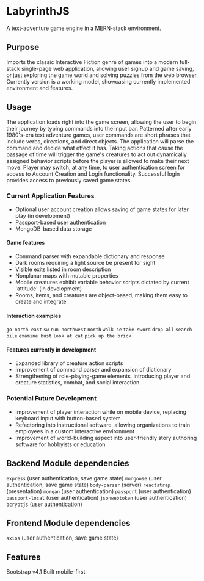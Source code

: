 # LabyrinthJS
A text-adventure game engine in a MERN-stack environment.

## Purpose
Imports the classic Interactive Fiction genre of games into a modern full-stack single-page web application, allowing user signup and game saving, or just exploring the game world and solving puzzles from the web browser. Currently version is a working model, showcasing currently implemented environment and features.

## Usage
The application loads right into the game screen, allowing the user to begin their journey by typing commands into the input bar. Patterned after early 1980's-era text adventure games, user commands are short phrases that include verbs, directions, and direct objects. The application will parse the command and decide what effect it has. Taking actions that cause the passage of time will trigger the game's creatures to act out dynamically assigned behavior scripts before the player is allowed to make their next move.
Player may switch, at any time, to user authentication screen for access to Account Creation and Login functionality. Successful login provides access to previously saved game states.

### Current Application Features
- Optional user account creation allows saving of game states for later play (in development)
- Passport-based user authentication
- MongoDB-based data storage
#### Game features
- Command parser with expandable dictionary and response
- Dark rooms requiring a light source be present for sight
- Visible exits listed in room description
- Nonplanar maps with mutable properties
- Mobile creatures exhibit variable behavior scripts dictated by current 'attitude' (in development) 
- Rooms, items, and creatures are object-based, making them easy to create and integrate
#### Interaction examples
`go north east`
`sw`
`run northwest`
`north`
`walk se`
`take sword`
`drop all`
`search pile`
`examine bust`
`look at cat`
`pick up the brick`

#### Features currently in development
- Expanded library of creature action scripts
- Improvement of command parser and expansion of dictionary
- Strengthening of role-playing-game elements, introducing player and creature statistics, combat, and social interaction

### Potential Future Development
- Improvement of player interaction while on mobile device, replacing keyboard input with button-based system
- Refactoring into instructional software, allowing organizations to train employees in a custom interactive environment
- Improvement of world-building aspect into user-friendly story authoring software for hobbyists or education

## Backend Module dependencies
`express` (user authentication, save game state)
`mongoose` (user authentication, save game state)
`body-parser` (server)
`reactstrap` (presentation)
`morgan` (user authentication)
`passport` (user authentication)
`passport-local` (user authentication)
`jsonwebtoken` (user authentication)
`bcryptjs` (user authentication)

## Frontend Module dependencies
`axios` (user authentication, save game state)

## Features
Bootstrap v4.1
Built mobile-first
